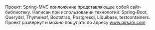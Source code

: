 Проект: Spring-MVC приложение представляющее собой сайт-библиотеку.
Написан при использовании технологий: Spring-Boot, Querydsl, Thymeleaf, Bootstrap, Postgresql, Liquibase, testcontainers.
Проект развернут и можно пощупать по адресу www.qirsam.com

